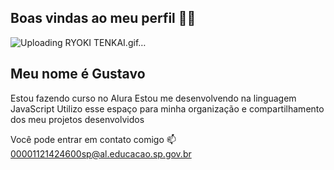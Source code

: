 ## Boas vindas ao meu perfil 🩷💙
![Uploading RYOKI TENKAI.gif…](https://c.tenor.com/RAp5YpmEH5EAAAAd/tenor.gif)
## Meu nome é Gustavo

Estou fazendo curso no Alura
Estou me desenvolvendo na linguagem JavaScript
Utilizo esse espaço para minha organização e compartilhamento dos meu projetos desenvolvidos

Você pode entrar em contato comigo 📫
00001121424600sp@al.educacao.sp.gov.br
<!--
**G0dofr3do/G0dofr3do** is a ✨ _special_ ✨ repository because its `README.md` (this file) appears on your GitHub profile.

Here are some ideas to get you started:

- 🔭 I’m currently working on ...
- 🌱 I’m currently learning ...
- 👯 I’m looking to collaborate on ...
- 🤔 I’m looking for help with ...
- 💬 Ask me about ...
- 📫 How to reach me: ...
- 😄 Pronouns: ...
- ⚡ Fun fact: ...
-->
